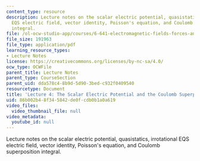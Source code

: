 ```yaml
---
content_type: resource
description: Lecture notes on the scalar electric potential, quasistatics, irrotational
  EQS electric field, vector identity, Poisson's equation, and Coulomb superposition
  integral.
file: /ol-ocw-studio-app/courses/6-641-electromagnetic-fields-forces-and-motion-spring-2009/86b002b48f345842de0fcdb0b1a0a619_MIT6_641s09_lec04.pdf
file_size: 191963
file_type: application/pdf
learning_resource_types:
- Lecture Notes
license: https://creativecommons.org/licenses/by-nc-sa/4.0/
ocw_type: OCWFile
parent_title: Lecture Notes
parent_type: CourseSection
parent_uid: dda578c4-8b9d-5d90-3bed-c932f0409540
resourcetype: Document
title: 'Lecture 4: The Scalar Electric Potential and the Coulomb Superposition Integral'
uid: 86b002b4-8f34-5842-de0f-cdb0b1a0a619
video_files:
  video_thumbnail_file: null
video_metadata:
  youtube_id: null
---
```

Lecture notes on the scalar electric potential, quasistatics, irrotational EQS electric field, vector identity, Poisson's equation, and Coulomb superposition integral.